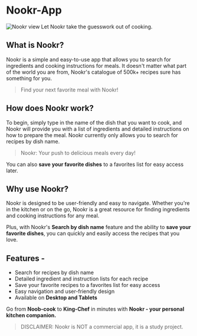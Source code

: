 # Nookr-App

![Nookr view](https://res.cloudinary.com/detye5zx5/image/upload/v1671020361/Nookr-view-optimized_x6fmje.webp)
Let Nookr take the guesswork out of cooking.

## What is Nookr?

Nookr is a simple and easy-to-use app that allows you to search for ingredients and cooking instructions for meals. It doesn't matter what part of the world you are from, Nookr's catalogue of 500k+ recipes sure has something for you.

> Find your next favorite meal with Nookr!

## How does Nookr work?

To begin, simply type in the name of the dish that you want to cook, and Nookr will provide you with a list of ingredients and detailed instructions on how to prepare the meal. Nookr currently only allows you to search for recipes by dish name.

> Nookr: Your push to delicious meals every day!

You can also **save your favorite dishes** to a favorites list for easy access later.

## Why use Nookr?

Nookr is designed to be user-friendly and easy to navigate. Whether you're in the kitchen or on the go, Nookr is a great resource for finding ingredients and cooking instructions for any meal.

Plus, with Nookr's **Search by dish name** feature and the ability to **save your favorite dishes**, you can quickly and easily access the recipes that you love.

## Features -

-  Search for recipes by dish name
-  Detailed ingredient and instruction lists for each recipe
-  Save your favorite recipes to a favorites list for easy access
-  Easy navigation and user-friendly design
-  Available on **Desktop and Tablets**

Go from **Noob-cook** to **King-Chef** in minutes with **Nookr - your personal kitchen companion.**

> DISCLAIMER: Nookr is NOT a commercial app, it is a study project.
